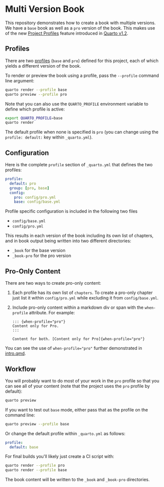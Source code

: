 # Multi Version Book

This repository demonstrates how to create a book with multiple versions. We
have a `base` book as well as a `pro` version of the book. This makes use of the new [Project Profiles](https://quarto.org/docs/projects/profiles.html) feature introduced in [Quarto v1.2](https://quarto.org/docs/download/prerelease.html).

## Profiles

There are two [profiles](https://quarto.org/docs/projects/profiles.html) (`base` and `pro`) defined for this project, each of which yields a different version of the book. 

To render or preview the book using a profile, pass the `--profile` command line argument:

```bash
quarto render --profile base
quarto preview --profile pro
```

Note that you can also use the `QUARTO_PROFILE` environment variable to define which profile is active:

```bash
export QUARTO_PROFILE=base
quarto render
```

The default profile when none is specified is `pro` (you can change using the `profile: default:` key within `_quarto.yml`).


## Configuration

Here is the complete `profile` section of `_quarto.yml` that defines the two profiles:

```yaml
profile:
  default: pro
  group: [pro, base]
  config:
    pro: config/pro.yml
    base: config/base.yml
```

Profile specific configuration is included in the following two files

- `config/base.yml`
- `config/pro.yml`

This results in each version of the book including its own list of chapters, and in book output being written into two different directories:

- `_book` for the base version
- `_book-pro` for the pro version

## Pro-Only Content

There are two ways to create pro-only content:

1. Each profile has its own list of `chapters`. To create a pro-only
chapter just list it within `config/pro.yml` while excluding it from
`config/base.yml`.

2. Include pro-only content within a markdown div or span with the `when-profile` attribute. For example:

    ```
    ::: {when-profile="pro"}
    Content only for Pro.
    :::
    
    Content for both. [Content only for Pro]{when-profile="pro"}
    ```

You can see the use of `when-profile="pro"` further demonstrated in
[intro.qmd](intro.qmd).

## Workflow

You will probably want to do most of your work in the `pro` profile so that 
you can see all of your content (note that the project uses the `pro` profile by default):

```bash
quarto preview
```

If you want to test out `base` mode, either pass that as the profile on the command line: 
```bash
quarto preview --profile base
```

Or change the default profile within `_quarto.yml` as follows:

```yaml
profile:
  default: base
```

For final builds you'll likely just create a CI script with:

```bash
quarto render --profile pro
quarto render --profile base
```

The book content will be written to the `_book` and `_book-pro` directories.










